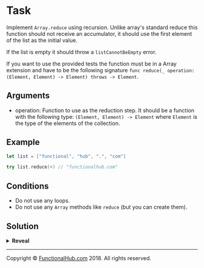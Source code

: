 # Task

Implement `Array.reduce` using recursion. Unlike array's standard reduce this function should not receive an accumulator, it should use the first element of the list as the initial value.

If the list is empty it should throw a `listCannotBeEmpty` error.

If you want to use the provided tests the function must be in a Array extension and have to be the following signature `func reduce(_ operation: (Element, Element) -> Element) throws -> Element`.

## Arguments

* operation: Function to use as the reduction step. It should be a function with the following type: `(Element, Element) -> Element` where `Element` is the type of the elements of the collection.

## Example

```swift
let list = ["functional", "hub", ".", "com"]

try list.reduce(+) // "functionalhub.com" 
```

## Conditions

* Do not use any loops.
* Do not use any `Array` methods like `reduce` (but you can create them).

## Solution

<details><summary><strong>Reveal</strong></summary><p>

---
```swift
enum ReduceError: Error {
	case listCannotBeEmpty
}

extension Array {
	func reduceWithAcc<A>(acc: A, operation: (A, Element) -> A) -> A {
		guard !isEmpty else {
			return acc
		}

		let (head, tail) = (self[0], Array(self[1...]))

		return tail.reduceWithAcc(acc: operation(acc, head), operation: operation)
	}

	func reduce(_ operation: (Element, Element) -> Element) throws -> Element {
		guard !isEmpty else {
			throw ReduceError.listCannotBeEmpty
		}

		let (head, tail) = (self[0], Array(self[1...]))

		return tail.reduceWithAcc(acc: head, operation: operation)
	}
}
```

</p></details>

---

Copyright © [FunctionalHub.com](http://functionalhub.com) 2018. All rights reserved.